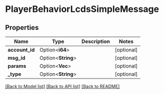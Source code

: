 # PlayerBehaviorLcdsSimpleMessage

## Properties

Name | Type | Description | Notes
------------ | ------------- | ------------- | -------------
**account_id** | Option<**i64**> |  | [optional]
**msg_id** | Option<**String**> |  | [optional]
**params** | Option<**Vec<String>**> |  | [optional]
**_type** | Option<**String**> |  | [optional]

[[Back to Model list]](../README.md#documentation-for-models) [[Back to API list]](../README.md#documentation-for-api-endpoints) [[Back to README]](../README.md)


